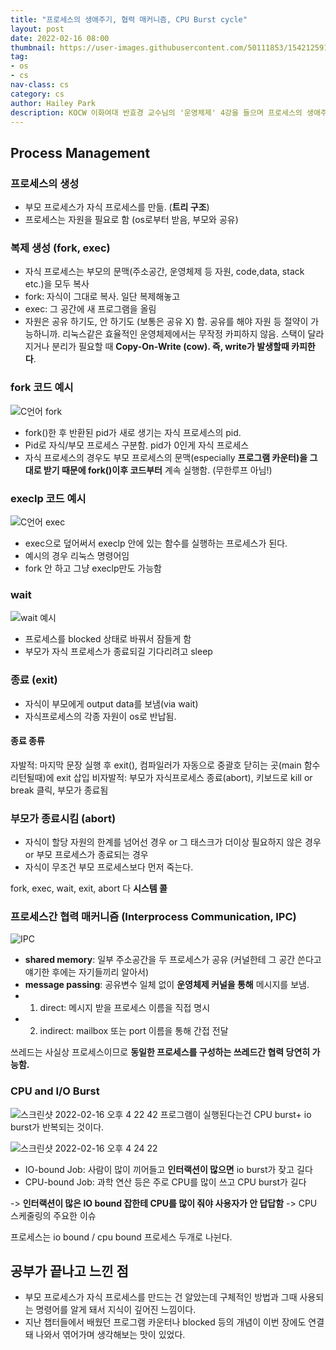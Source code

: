 ```yaml
---
title: "프로세스의 생애주기, 협력 매커니즘, CPU Burst cycle"
layout: post
date: 2022-02-16 08:00
thumbnail: https://user-images.githubusercontent.com/50111853/154212591-5918ba6c-ea96-453a-961b-0fdc3c967d3d.png
tag:
- os
- cs
nav-class: cs
category: cs
author: Hailey Park
description: KOCW 이화여대 반효경 교수님의 '운영체제' 4강을 들으며 프로세스의 생애주기와 프로세스간 협력 매커니즘, CPU Burst cycle에 대해 배운다.
---
```


## Process Management

### 프로세스의 생성

- 부모 프로세스가 자식 프로세스를 만듦. (**트리 구조**)
- 프로세스는 자원을 필요로 함 (os로부터 받음, 부모와 공유)

### 복제 생성 (fork, exec)

- 자식 프로세스는 부모의 문맥(주소공간, 운영체제 등 자원, code,data, stack etc.)을 모두 복사
- fork: 자식이 그대로 복사. 일단 복제해놓고 
- exec: 그 공간에 새 프로그램을 올림
- 자원은 공유 하기도, 안 하기도 (보통은 공유 X) 함. 공유를 해야 자원 등 절약이 가능하니까. 리눅스같은 효율적인 운영체제에서는 무작정 카피하지 않음. 스택이 달라지거나 분리가 필요할 때 **Copy-On-Write (cow). 즉, write가 발생할때 카피한다**.

### fork 코드 예시

![C언어 fork](https://user-images.githubusercontent.com/50111853/154212591-5918ba6c-ea96-453a-961b-0fdc3c967d3d.png)

- fork()한 후 반환된 pid가 새로 생기는 자식 프로세스의 pid.
- Pid로 자식/부모 프로세스 구분함. pid가 0인게 자식 프로세스
- 자식 프로세스의 경우도 부모 프로세스의 문맥(especially **프로그램 카운터)을 그대로 받기 때문에 fork()이후 코드부터** 계속 실행함. (무한루프 아님!)

### execlp 코드 예시

![C언어 exec](https://user-images.githubusercontent.com/50111853/154213451-ca76f59a-5c66-4342-ab2c-ab02ff0defa7.png)

- exec으로 덮어써서 execlp 안에 있는 함수를 실행하는 프로세스가 된다.
- 예시의 경우 리눅스 명령어임
- fork 안 하고 그냥 execlp만도 가능함

### wait

![wait 예시](https://user-images.githubusercontent.com/50111853/154214087-90459328-e68e-4712-9650-37727407008a.png)
- 프로세스를 blocked 상태로 바꿔서 잠들게 함
- 부모가 자식 프로세스가 종료되길 기다리려고 sleep

### 종료 (exit)

- 자식이 부모에게 output data를 보냄(via wait)
- 자식프로세스의 각종 자원이 os로 반납됨.

#### 종료 종류

자발적: 마지막 문장 실행 후 exit(), 컴파일러가 자동으로 중괄호 닫히는 곳(main 함수 리턴될때)에 exit 삽입
비자발적: 부모가 자식프로세스 종료(abort), 키보드로 kill or break 클릭, 부모가 종료됨

### 부모가 종료시킴 (abort)

- 자식이 할당 자원의 한계를 넘어선 경우 or 그 태스크가 더이상 필요하지 않은 경우 or 부모 프로세스가 종료되는 경우
- 자식이 무조건 부모 프로세스보다 먼저 죽는다.

fork, exec, wait, exit, abort 다 **시스템 콜**

### 프로세스간 협력 매커니즘 (Interprocess Communication, IPC)

![IPC](https://user-images.githubusercontent.com/50111853/154215397-d639f937-1832-4728-958c-0df27e3e2636.png)

- **shared memory**: 일부 주소공간을 두 프로세스가 공유 (커널한테 그 공간 쓴다고 얘기한 후에는 자기들끼리 알아서)
- **message passing**: 공유변수 일체 없이 **운영체제 커널을 통해** 메시지를 보냄.
- 1. direct: 메시지 받을 프로세스 이름을 직접 명시
- 2. indirect: mailbox 또는 port 이름을 통해 간접 전달

쓰레드는 사실상 프로세스이므로 **동일한 프로세스를 구성하는 쓰레드간 협력 당연히 가능함.**

### CPU and I/O Burst

![스크린샷 2022-02-16 오후 4 22 42](https://user-images.githubusercontent.com/50111853/154215769-6e0246a6-cd25-475f-abd3-c18162082784.png)
프로그램이 실행된다는건 CPU burst+ io burst가 반복되는 것이다.

![스크린샷 2022-02-16 오후 4 24 22](https://user-images.githubusercontent.com/50111853/154216000-0e217f07-43dc-491d-8e92-0c96fd767d79.png)

- IO-bound Job: 사람이 많이 끼어들고 **인터랙션이 많으면** io burst가 잦고 길다 
- CPU-bound Job: 과학 연산 등은 주로 CPU를 많이 쓰고 CPU burst가 길다 

-> **인터랙션이 많은 IO bound 잡한테 CPU를 많이 줘야 사용자가 안 답답함** -> CPU 스케줄링의 주요한 이슈

프로세스는 io bound / cpu bound 프로세스 두개로 나뉜다.

## 공부가 끝나고 느낀  점

- 부모 프로세스가 자식 프로세스를 만드는 건 알았는데 구체적인 방법과 그때 사용되는 명령어를 알게 돼서 지식이 깊어진 느낌이다.
- 지난 챕터들에서 배웠던 프로그램 카운터나 blocked 등의 개념이 이번 장에도 연결돼 나와서 엮어가며 생각해보는 맛이 있었다.